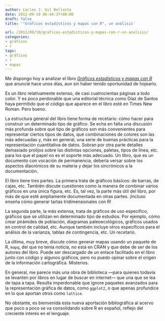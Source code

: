 ```yaml
---
author: Carlos J. Gil Bellosta
date: 2012-09-10 06:44:37+00:00
draft: false
title: '"Gráficos estadísticos y mapas con R", un análisis'

url: /2012/09/10/graficos-estadisticos-y-mapas-con-r-un-analisis/
categories:
- gráficos
- r
tags:
- gráficos
- r
- mapas
---
```


Me dispongo hoy a analizar el libro _[Gráficos estadísticos y mapas con R](http://www.datanalytics.com/blog/2012/07/02/graficos-estadisticos-y-mapas-con-r/)_ que anuncié hace unos días, aun sin haber tenido oportunidad de hojearlo.

Es un libro relativamente extenso, de casi cuatrocientas páginas a todo color. Y es poco perdonable que una editorial técnica como Díaz de Santos haya permitido que el código que aparece en el libro esté en Times New Roman. Pero bueno.

La estructura general del libro tiene forma de recetario: cómo hacer para construir un determinado tipo de gráfico. Se echa en falta una discusión más profunda sobre qué tipo de gráficos son más convenientes para representar ciertos tipos de datos, qué combinaciones de colores son las más adecuadas y, más en general, una serie de buenas prácticas para la representación cuantitativa de datos. Sobran por otra parte detalles demasiado prolijos sobre las distintas opciones, paletas, tipos de línea, etc. para los que el papel no es el soporte más adecuado. Un libro, que es un documento con vocación de permanencia, debería versar sobre los aspectos diacrónicos de su materia y dejar los sincrónicos a la documentación.

El libro tiene tres partes. La primera trata de gráficos básicos: de barras, de cajas, etc. También discute cuestiones como la manera de combinar varios gráficos en una única figura, etc. Es, tal vez, la parte más útil del libro, por más de que esté ampliamente documentada en otras partes. ¡Incluso enseña cómo generar tartas tridimensionales con R!

La segunda parte, la más extensa, trata de gráficos de uso específico, gráficos que se utilizan en determinado tipo de estudios. Por ejemplo, cómo crear pirámides de población, diagramas paleoecológicos, gráficos usados en control de calidad, etc. Aunque también incluye otros específicos para el análisis de la varianza, tablas de contingencia, etc. Un recetario.

La última, muy breve, discute cómo generar mapas usando un paquete de R, `mapq`, del que no tenía noticia, no está en CRAN y que debe de ser de los autores del libro. Puede ser descargado de un enlace facilitado en el libro junto con código y algunos gráficos, pero no puedo opinar sobre el origen de la información cartográfica. Misterios.

En general, me parece más una obra de biblioteca —para quienes todavía se levanten por libros en lugar de buscar en internet— que una que se lea de tapa a tapa. Resulta imperdonable que ignore paquetes avanzados para la representación gráfica de datos, como `ggplot2`, o que apenas profundice en lo que aportan otros como `lattice`.

No obstante, es bienvenida esta nueva aportación bibliográfica al acervo que poco a poco se va consolidando sobre R en español, reflejo del creciente interés en el lenguaje.
